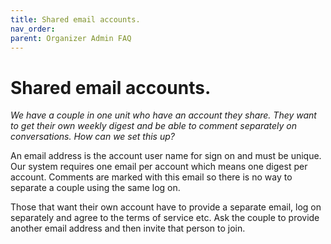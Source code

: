 ```yaml
---
title: Shared email accounts.
nav_order: 
parent: Organizer Admin FAQ 
---
```


# Shared email accounts.

*We have a couple in one unit who have an account they share.  They want to get their own weekly digest and be able to comment separately on conversations.  How can we set this up?*

An email address is the account user name for sign on and must be unique.  Our system requires one email per account which means one digest per account.  Comments are marked with this email so there is no way to separate a couple using the same log on.  

Those that want their own account have to provide a separate email, log on separately and agree to the terms of service etc.  Ask the couple to provide another email address and then invite that person to join.